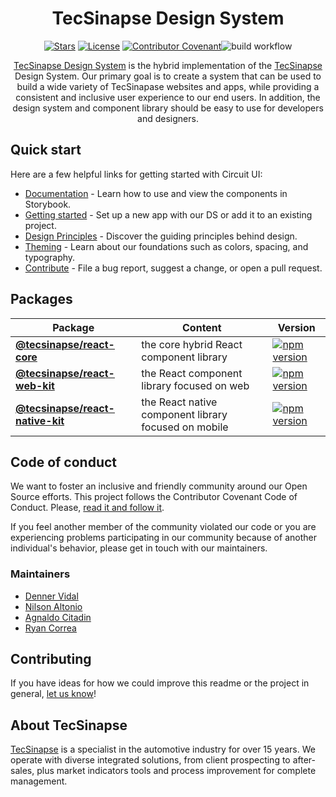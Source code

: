 <div align="center">

# TecSinapse Design System

[![Stars](https://img.shields.io/github/stars/tecsinapse/design-system?style=social)](https://github.com/tecsinapse/design-system/) [![License](https://img.shields.io/github/license/tecsinapse/design-system)](./LICENSE.md) [![Contributor Covenant](https://img.shields.io/badge/Contributor%20Covenant-2.0-4baaaa.svg)](CODE_OF_CONDUCT.md)![build workflow](https://github.com/tecsinapse/design-system/actions/workflows/ci.yml/badge.svg)


[TecSinapse Design System](https://tecsinapse.github.io/design-system) is the hybrid implementation of the [TecSinapse](https://www.tecsinapse.com.br/) Design System. 
Our primary goal is to create a system that can be used to build a wide variety of TecSinapase websites and apps, while providing a consistent and inclusive user experience to our end users.
In addition, the design system and component library should be easy to use for developers and designers.

</div>

## Quick start

Here are a few helpful links for getting started with Circuit UI:

- [Documentation](https://tecsinapse.github.io/design-system) - Learn how to use and view the components in Storybook.
- [Getting started](https://tecsinapse.github.io/design-system/?path=/docs/introduction-getting-started--page) - Set up a new app with our DS or add it to an existing project.
- [Design Principles](https://tecsinapse.github.io/design-system/?path=/docs/introduction-design-principles--page) - Discover the guiding principles behind design.
- [Theming](https://tecsinapse.github.io/design-system/?path=/docs/advanced-theme--page) - Learn about our foundations such as colors, spacing, and typography.
- [Contribute](https://tecsinapse.github.io/design-system/?path=/docs/introduction-contributing--page) - File a bug report, suggest a change, or open a pull request.

## Packages

| Package                                                         | Content                                              | Version                                     |
| --------------------------------------------------------------- | ---------------------------------------------------- | ------------------------------------------- |
| **[@tecsinapse/react-core](./packages/react-core)**             | the core hybrid React component library              | [![npm version](https://badge.fury.io/js/%40tecsinapse%2Freact-core.svg)](https://badge.fury.io/js/%40tecsinapse%2Freact-core) |
| **[@tecsinapse/react-web-kit](./packages/react-web-kit)**       | the React component library focused on web           | [![npm version](https://badge.fury.io/js/%40tecsinapse%2Freact-web-kit.svg)](https://badge.fury.io/js/%40tecsinapse%2Freact-web-kit) |
| **[@tecsinapse/react-native-kit](./packages/react-native-kit)** | the React native component library focused on mobile | [![npm version](https://badge.fury.io/js/%40tecsinapse%2Freact-native-kit.svg)](https://badge.fury.io/js/%40tecsinapse%2Freact-native-kit) |

## Code of conduct

We want to foster an inclusive and friendly community around our Open Source efforts. This project follows the Contributor Covenant Code of Conduct. Please, [read it and follow it](./CODE_OF_CONDUCT.md).

If you feel another member of the community violated our code or you are experiencing problems participating in our community because of another individual's behavior, please get in touch with our maintainers.

### Maintainers

- [Denner Vidal](mailto:denner.vidal@tecsinapse.com.br)
- [Nilson Altonio](mailto:nilson.antonio@tecsinapse.com.br)
- [Agnaldo Citadin](mailto:agnaldo.citadin@tecsinapse.com.br)
- [Ryan Correa](mailto:ryan.correa@tecsinapse.com.br)

## Contributing

If you have ideas for how we could improve this readme or the project in general, [let us know](https://github.com/tecsinapse/design-system/issues)!

## About TecSinapse

[TecSinapse](https://www.tecsinapse.com.br/) is a specialist in the automotive industry for over 15 years.
We operate with diverse integrated solutions, from client prospecting to after-sales, plus market indicators tools and process improvement for complete management.
